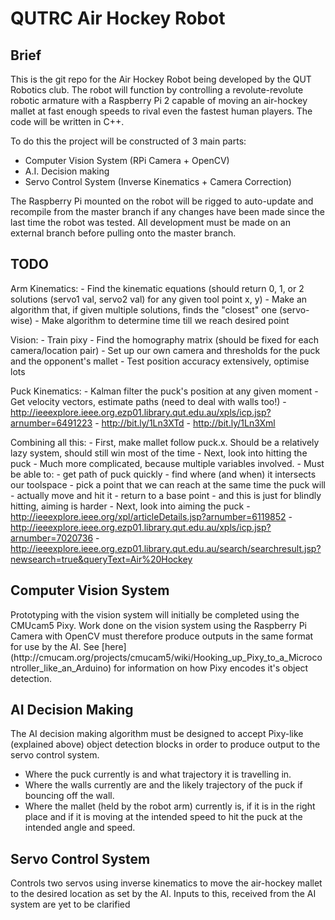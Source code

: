 <h1>QUTRC Air Hockey Robot</h1>
<h2>Brief</h2>
This is the git repo for the Air Hockey Robot being developed by the QUT Robotics club. The robot will function by controlling a revolute-revolute robotic armature with a Raspberry Pi 2 capable of moving an air-hockey mallet at fast enough speeds to rival even the fastest human players.  The code will be written in C++.

To do this the project will be constructed of 3 main parts:

 - Computer Vision System (RPi Camera + OpenCV)
 - A.I. Decision making
 - Servo Control System (Inverse Kinematics + Camera Correction)

The Raspberry Pi mounted on the robot will be rigged to auto-update and recompile from the master branch if any changes have been made since the last time the robot was tested. All development must be made on an external branch before pulling onto the master branch. 
<h2>TODO</h2>
Arm Kinematics:
        - Find the kinematic equations (should return 0, 1, or 2 solutions (servo1 val, servo2 val) for any given tool point x, y)
        - Make an algorithm that, if given multiple solutions, finds the "closest" one (servo-wise)
        - Make algorithm to determine time till we reach desired point
       
Vision:
        - Train pixy
        - Find the homography matrix (should be fixed for each camera/location pair)
        - Set up our own camera and thresholds for the puck and the opponent's mallet
        - Test position accuracy extensively, optimise lots
       
Puck Kinematics:
        - Kalman filter the puck's position at any given moment
        - Get velocity vectors, estimate paths (need to deal with walls too!)
                - http://ieeexplore.ieee.org.ezp01.library.qut.edu.au/xpls/icp.jsp?arnumber=6491223
                - http://bit.ly/1Ln3XTd
                - http://bit.ly/1Ln3Xml
       
       
Combining all this:
        - First, make mallet follow puck.x. Should be a relatively lazy system, should still win most of the time
        - Next, look into hitting the puck
                - Much more complicated, because multiple variables involved.
                - Must be able to:
                        - get path of puck quickly
                        - find where (and when) it intersects our toolspace
                        - pick a point that we can reach at the same time the puck will
                        - actually move and hit it
                        - return to a base point
                - and this is just for blindly hitting, aiming is harder
        - Next, look into aiming the puck
                - http://ieeexplore.ieee.org/xpl/articleDetails.jsp?arnumber=6119852
                - http://ieeexplore.ieee.org.ezp01.library.qut.edu.au/xpls/icp.jsp?arnumber=7020736
                - http://ieeexplore.ieee.org.ezp01.library.qut.edu.au/search/searchresult.jsp?newsearch=true&queryText=Air%20Hockey

<h2>Computer Vision System</h2>
Prototyping with the vision system will initially be completed using the CMUcam5 Pixy. Work done on the vision system using the Raspberry Pi Camera with OpenCV must therefore produce outputs in the same format for use by the AI. See [here](http://cmucam.org/projects/cmucam5/wiki/Hooking_up_Pixy_to_a_Microcontroller_like_an_Arduino) for information on how Pixy encodes it's object detection.
<h2>AI Decision Making</h2>
The AI decision making algorithm must be designed to accept Pixy-like (explained above) object detection blocks in order to produce output to the servo control system.

- Where the puck currently is and what trajectory it is travelling in.
- Where the walls currently are and the likely trajectory of the puck if bouncing off the wall.
- Where the mallet (held by the robot arm) currently is, if it is in the right place and if it is moving at the intended speed to hit the puck at the intended angle and speed.

<h2>Servo Control System</h2>
Controls two servos using inverse kinematics to move the air-hockey mallet to the desired location as set by the AI. Inputs to this, received from the AI system are yet to be clarified